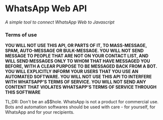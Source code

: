 # WhatsApp Web API
_A simple tool to connect WhatsApp Web to Javascript_

### Terms of use

**YOU WILL NOT USE THIS API, OR PARTS OF IT, TO MASS-MESSAGE, SPAM, AUTO-MESSAGE OR BULK-MESSAGE. YOU WILL NOT SEND MESSAGE TO PEOPLE THAT ARE NOT ON YOUR CONTACT LIST, AND WILL SEND MESSAGES ONLY TO WHOM THAT HAVE MESSAGED YOU BEFORE, WITH A CLEAR PURPOSE TO BE MESSAGED BACK FROM A BOT. YOU WILL EXPLICITLY INFORM YOUR USERS THAT YOU USE AN AUTOMATED SOFTWARE. YOU WILL NOT USE THIS API TO INTERFERE WITH WHATSAPP'S TERMS OF SERVICE. YOU WILL NOT SEND ANY CONTENT THAT VIOLATES WHATSAPP'S TERMS OF SERVICE THROUGH THIS SOFTWARE**

TL;DR: Don't be an a$$hole. WhatsApp is not a product for commercial use. Bots and automation softwares should be used with care - for yourself, for WhatsApp and for your recipients. 